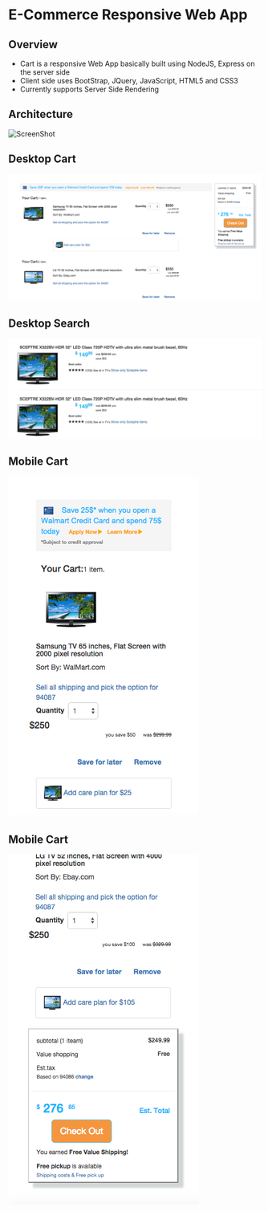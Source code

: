 # E-Commerce Responsive Web App
## Overview
- Cart is a responsive Web App basically built using NodeJS, Express on the server side
- Client side uses BootStrap, JQuery, JavaScript, HTML5 and CSS3
- Currently supports Server Side Rendering

## Architecture
![ScreenShot](http://www.websequencediagrams.com/cgi-bin/cdraw?lz=dGl0bGUgRS1Db21tZXJjZSBXZWIgQXBwCgoKQ2xpZW50LT5Ob2RlSlM6IFJlcXVlc3QKbm90ZSByaWdodCBvZiAAIAY6IFVzZXIgcgAcBwAtBi0-TW9uZ29EQjogSW52ZW50b3J5IERhdGEAQgkAGQcAWgoAFxFzcG9uc2UASAkAZghIVE1MABUJIHdpdGgAVAUAgQUXU2VydmVyLVNpZGUgUmVuZGVyaW5nCgo&s=magazine)

## Desktop Cart
![ScreenShot](https://github.com/netra/cart/blob/master/public/images/real-cart-data.png)

## Desktop Search
![ScreenShot](https://github.com/netra/cart/blob/master/public/images/search-app.png)

## Mobile Cart
![ScreenShot](https://github.com/netra/cart/blob/master/public/images/mobile-1.png)

## Mobile Cart
![ScreenShot](https://github.com/netra/cart/blob/master/public/images/mobile-2.png)
